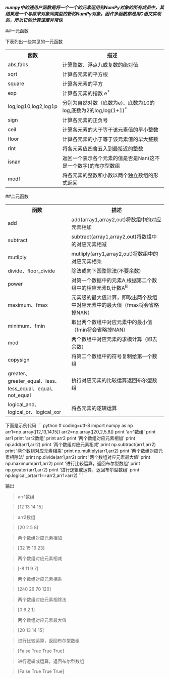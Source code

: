***numpy中的通用户函数是将一个一个的元素运用到NumPy对象的所有成员中，其结果是一个与原来对象同类型的新的NumPy对象。因许多函数都是用C语文实现的，所以它的计算速度非常快***

##一元函数

下表列出一些常见的一元函数

<table class="altrowstable" id="alternatecolor">
<tr>
	<th>函数</th><th>描述</th
</tr>
<tr>
	<td>abs,fabs</td><td>计算整数、浮点九或复数的绝对值</td>
</tr>	
<tr>
	<td>sqrt</td><td>计算各元素的平方根</td>
</tr>	
<tr>
	<td>square</td><td>计算各元素的平方</td>
</tr>	
<tr>
	<td>exp</td><td>计算各元素的指数 e<SUP>*</SUP></td>
</tr>	
<tr>
	<td>log,log10,log2,log1p</td><td>分别为自然对数（底数为e)、底数为10的log,底数为2的log,log(1+1)<SUP>*</SUP></td>
</tr>	
<tr>
	<td>sign</td><td>计算各元素的正负号</td>
</tr>	
<tr>
	<td>ceil</td><td>计算各元素的大于等于该元素值的早小整数</td>
</tr>	
<tr>
	<td>floor</td><td>计算各元素的小于等于该元素值的早大整数</td>
</tr>	
<tr>
	<td>rint</td><td>将各元素值四舍五入到最接近的整数</td>
</tr>	
<tr>
	<td>isnan</td><td>返回一个表示各个元素的值是否是Nan(这不是一个数字)的布尔型数组</td>
</tr>	
<tr>
	<td>modf</td><td>将各元素的整数和小数以两个独立数组的形式返回</td>
</tr>	

</TABLE>
##二元函数
<table class="altrowstable" id="alternatecolor">
<tr>
	<th>函数</th><th>描述</th
</tr>
<tr>
	<td>add</td><td>add(array1,array2,out)将数组中的对应元素相加</td>
</tr>	
<tr>
	<td>subtract</td><td>subtract(array1,array2,out)将数组中的对应元素相减</td>
</tr>	
<tr>
	<td>mutliply</td><td>mutliply(arry1,array2,out)将数组中的对应元素相乘</td>
</tr>	
<tr>
	<td>divide、floor_divide</td><td>除法或向下圆整除法(不要余数)</td>
</tr>	
<tr>
	<td>power</td><td>对第一个数据中的元素A,根据第二个数组中的相应元素B,计数A<sup>B<sup></td>
</tr>	
<tr>
	<td>maximum、fmax</td><td>元素级的最大值计算，即取出两个数组中对应元素中的最大值（fmax将会省略掉NAN）</td>
</tr>	
<tr>
	<td>minimum、fmin</td><td>取出两个数组中对应元素中的最小值（fmin将会省略掉NAN）</td>
</tr>	
<tr>
	<td>mod</td><td>两个数组中对应元素的求模计算（即去余数）</td>
</tr>	
<tr>
	<td>copysign</td><td>将第二个数组中的符号复制给第一个数组</td>
</tr>	
<tr>
	<td>greater、greater_equal、less、less_equal、equal、not_equal</td><td>执行对应元素的比较运算返回布尔型数组</td>
</tr>	
<tr>
	<td>logical_and、logical_or、logical_xor</td><td>将各元素的逻辑运算</td>
</tr>	

</TABLE>
下面是示例代码
``` python
# coding=utf-8
import numpy as np
arr1=np.array([12,13,14,15])
arr2=np.array([20,2,5,8])
print 'arr1数组'
print arr1
print 'arr2数组'
print arr2
print '两个数组对应元素相加'
print np.add(arr1,arr2)
print '两个数组对应元素相减'
print np.subtract(arr1,arr2)
print '两个数组对应元素相乘'
print np.multiply(arr1,arr2)
print '两个数组对应元素相除法'
print np.divide(arr1,arr2)
print '两个数组对应元素最大值'
print np.maximum(arr1,arr2)
print '进行比较运算，返回布尔型数组'
print np.greater(arr1,arr2)
print '进行逻辑或运算，返回布尔型数组'
print np.logical_or(arr1==arr2,arr1>arr2)
```

输出

>arr1数组

>[12 13 14 15]

>arr2数组

>[20  2  5  8]

>两个数组对应元素相加

>[32 15 19 23]

>两个数组对应元素相减

>[-8 11  9  7]

>两个数组对应元素相乘

>[240  26  70 120]

>两个数组对应元素相除法

>[0 6 2 1]

>两个数组对应元素最大值

>[20 13 14 15]

>进行比较运算，返回布尔型数组

>[False  True  True  True]

>进行逻辑或运算，返回布尔型数组

>[False  True  True  True]
